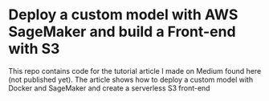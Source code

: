# Deploy a custom model with AWS SageMaker and build a Front-end with S3
This repo contains code for the tutorial article I made on Medium found here (not published yet). The article shows how to deploy a custom model with Docker and SageMaker and create a serverless S3 front-end
